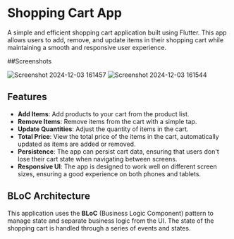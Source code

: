 # Shopping Cart App

A simple and efficient shopping cart application built using Flutter. This app allows users to add, remove, and update items in their shopping cart while maintaining a smooth and responsive user experience.

##Screenshots


![Screenshot 2024-12-03 161457](https://github.com/user-attachments/assets/f7eea80d-d698-4ad9-94ab-0ab5ba9e0686)
![Screenshot 2024-12-03 161544](https://github.com/user-attachments/assets/386b6f86-569b-4147-83cb-2879e7f94055)


## Features

- **Add Items**: Add products to your cart from the product list.
- **Remove Items**: Remove items from the cart with a simple tap.
- **Update Quantities**: Adjust the quantity of items in the cart.
- **Total Price**: View the total price of the items in the cart, automatically updated as items are added or removed.
- **Persistence**: The app can persist cart data, ensuring that users don't lose their cart state when navigating between screens.
- **Responsive UI**: The app is designed to work well on different screen sizes, ensuring a good experience on both phones and tablets.

## BLoC Architecture

This application uses the **BLoC** (Business Logic Component) pattern to manage state and separate business logic from the UI. The state of the shopping cart is handled through a series of events and states.
